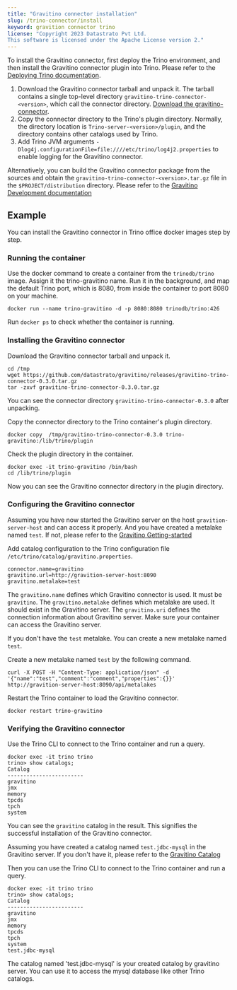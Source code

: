 ```yaml
---
title: "Gravitino connector installation"
slug: /trino-connector/install
keyword: gravition connector trino
license: "Copyright 2023 Datastrato Pvt Ltd.
This software is licensed under the Apache License version 2."
---
```


To install the Gravitino connector, first deploy the Trino environment, and then install the Gravitino connector plugin into Trino.
Please refer to the [Deploying Trino documentation](https://trino.io/docs/current/installation/deployment.html).

1. Download the Gravitino connector tarball and unpack it.
   The tarball contains a single top-level directory `gravitino-trino-connector-<version>`,
   which call the connector directory.
   [Download the gravitino-connector](https://github.com/datastrato/gravitino/releases).
2. Copy the connector directory to the Trino's plugin directory.
   Normally, the directory location is `Trino-server-<version>/plugin`, and the directory contains other catalogs used by Trino.
3. Add Trino JVM arguments `-Dlog4j.configurationFile=file:////etc/trino/log4j2.properties` to enable logging for the Gravitino connector.

Alternatively,
you can build the Gravitino connector package from the sources
and obtain the `gravitino-trino-connector-<version>.tar.gz` file in the `$PROJECT/distribution` directory.
Please refer to the [Gravitino Development documentation](how-to-build)

## Example

You can install the Gravitino connector in Trino office docker images step by step.

### Running the container

Use the docker command to create a container from the `trinodb/trino` image. Assign it the trino-gravitino name. 
Run it in the background, and map the default Trino port, which is 8080, from inside the container to port 8080 on your machine.

```shell
docker run --name trino-gravitino -d -p 8080:8080 trinodb/trino:426
```

Run `docker ps` to check whether the container is running.


### Installing the Gravitino connector

Download the Gravitino connector tarball and unpack it.

```shell
cd /tmp
wget https://github.com/datastrato/gravitino/releases/gravitino-trino-connector-0.3.0.tar.gz
tar -zxvf gravitino-trino-connector-0.3.0.tar.gz
```

You can see the connector directory `gravitino-trino-connector-0.3.0` after unpacking.

Copy the connector directory to the Trino container's plugin directory.

```shell
docker copy  /tmp/gravitino-trino-connector-0.3.0 trino-gravitino:/lib/trino/plugin
```

Check the plugin directory in the container.

```shell
docker exec -it trino-gravitino /bin/bash
cd /lib/trino/plugin
```
Now you can see the Gravitino connector directory in the plugin directory.

### Configuring the Gravitino connector

Assuming you have now started the Gravitino server on the host `gravition-server-host` and can access it properly. 
And you have created a metalake named `test`. If not, please refer to the [Gravitino Getting-started](getting-started)

Add catalog configuration to the Trino configuration file `/etc/trino/catalog/gravitino.properties`.

```text
connector.name=gravitino
gravitino.url=http://gravition-server-host:8090
gravitino.metalake=test
```

The `gravitino.name` defines which Gravitino connector is used. It must be `gravitino`.
The `gravitino.metalake` defines which metalake are used. It should exist in the Gravitino server.
The `gravitino.uri` defines the connection information about Gravitino server. Make sure your container can access the Gravitino server.

If you don't have the `test` metalake. You can create a new metalake named `test`. 

Create a new metalake named `test` by the following command.

```shell
curl -X POST -H "Content-Type: application/json" -d '{"name":"test","comment":"comment","properties":{}}' http://gravition-server-host:8090/api/metalakes
```

Restart the Trino container to load the Gravitino connector.

```shell
docker restart trino-gravitino
```

### Verifying the Gravitino connector

Use the Trino CLI to connect to the Trino container and run a query.

```text
docker exec -it trino trino
trino> show catalogs;
Catalog
------------------------
gravitino
jmx
memory
tpcds
tpch
system
```

You can see the `gravitino` catalog in the result. This signifies the successful installation of the Gravitino connector.

Assuming you have created a catalog named `test.jdbc-mysql` in the Gravitino server.
If you don't have it, please refer to the [Gravitino Catalog](getting-started)

Then you can use the Trino CLI to connect to the Trino container and run a query.

```text
docker exec -it trino trino
trino> show catalogs;
Catalog
------------------------
gravitino
jmx
memory
tpcds
tpch
system
test.jdbc-mysql
```

The catalog named 'test.jdbc-mysql' is your created catalog by gravitino server. 
You can use it to access the mysql database like other Trino catalogs.